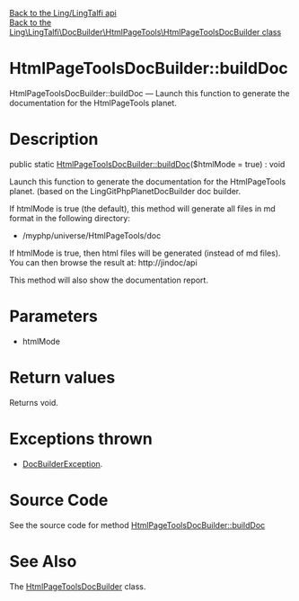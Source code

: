 [Back to the Ling/LingTalfi api](https://github.com/lingtalfi/LingTalfi/blob/master/doc/api/Ling/LingTalfi.md)<br>
[Back to the Ling\LingTalfi\DocBuilder\HtmlPageTools\HtmlPageToolsDocBuilder class](https://github.com/lingtalfi/LingTalfi/blob/master/doc/api/Ling/LingTalfi/DocBuilder/HtmlPageTools/HtmlPageToolsDocBuilder.md)


HtmlPageToolsDocBuilder::buildDoc
================



HtmlPageToolsDocBuilder::buildDoc — Launch this function to generate the documentation for the HtmlPageTools planet.




Description
================


public static [HtmlPageToolsDocBuilder::buildDoc](https://github.com/lingtalfi/LingTalfi/blob/master/doc/api/Ling/LingTalfi/DocBuilder/HtmlPageTools/HtmlPageToolsDocBuilder/buildDoc.md)($htmlMode = true) : void




Launch this function to generate the documentation for the HtmlPageTools planet.
(based on the LingGitPhpPlanetDocBuilder doc builder.

If htmlMode is true (the default),
this method will generate all files in md format in the following directory:

- /myphp/universe/HtmlPageTools/doc



If htmlMode is true,
then html files will be generated (instead of md files).
You can then browse the result at: http://jindoc/api



This method will also show the documentation report.




Parameters
================


- htmlMode

    


Return values
================

Returns void.


Exceptions thrown
================

- [DocBuilderException](https://github.com/lingtalfi/DocTools/blob/master/doc/api/Ling/DocTools/Exception/DocBuilderException.md).&nbsp;







Source Code
===========
See the source code for method [HtmlPageToolsDocBuilder::buildDoc](https://github.com/lingtalfi/LingTalfi/blob/master/DocBuilder/HtmlPageTools/HtmlPageToolsDocBuilder.php#L44-L199)


See Also
================

The [HtmlPageToolsDocBuilder](https://github.com/lingtalfi/LingTalfi/blob/master/doc/api/Ling/LingTalfi/DocBuilder/HtmlPageTools/HtmlPageToolsDocBuilder.md) class.



